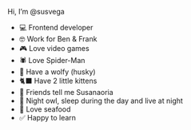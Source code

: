 Hi, I’m @susvega

- 💻 Frontend developer
- 🤓 Work for Ben & Frank
- 🎮 Love video games
- 🕷️ Love Spider-Man
- 🐺 Have a wolfy (husky)
- 🐈‍⬛ Have 2 little kittens
- 🥕 Friends tell me Susanaoria
- 🌙 Night owl, sleep during the day and live at night
- 🍤 Love seafood
- ✅ Happy to learn


<!---
susanaevega19/susanaevega19 is a ✨ special ✨ repository because its `README.md` (this file) appears on your GitHub profile.
You can click the Preview link to take a look at your changes.
--->
